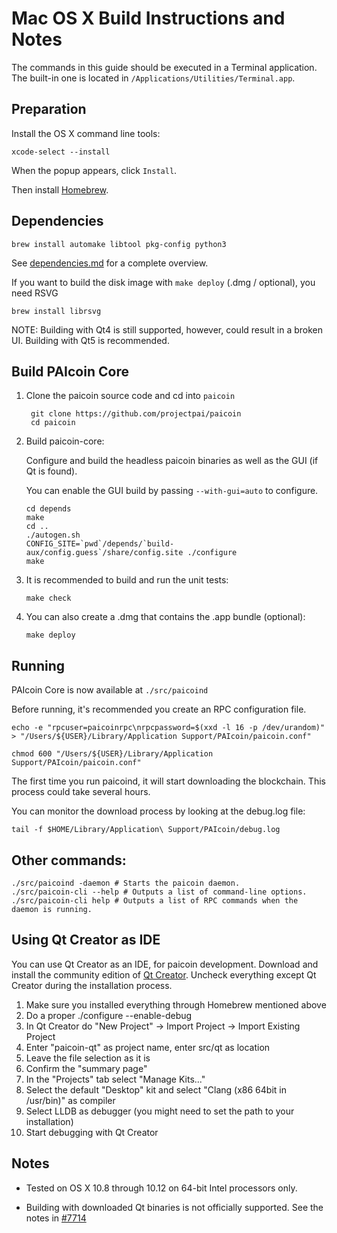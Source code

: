 Mac OS X Build Instructions and Notes
====================================
The commands in this guide should be executed in a Terminal application.
The built-in one is located in `/Applications/Utilities/Terminal.app`.

Preparation
-----------
Install the OS X command line tools:

`xcode-select --install`

When the popup appears, click `Install`.

Then install [Homebrew](https://brew.sh).

Dependencies
----------------------

    brew install automake libtool pkg-config python3

See [dependencies.md](dependencies.md) for a complete overview.

If you want to build the disk image with `make deploy` (.dmg / optional), you need RSVG

    brew install librsvg

NOTE: Building with Qt4 is still supported, however, could result in a broken UI. Building with Qt5 is recommended.

Build PAIcoin Core
------------------------

1. Clone the paicoin source code and cd into `paicoin`

        git clone https://github.com/projectpai/paicoin
        cd paicoin

2.  Build paicoin-core:

    Configure and build the headless paicoin binaries as well as the GUI (if Qt is found).

    You can enable the GUI build by passing `--with-gui=auto` to configure.

        cd depends
        make
        cd ..
        ./autogen.sh
        CONFIG_SITE=`pwd`/depends/`build-aux/config.guess`/share/config.site ./configure
        make

3.  It is recommended to build and run the unit tests:

        make check

4.  You can also create a .dmg that contains the .app bundle (optional):

        make deploy

Running
-------

PAIcoin Core is now available at `./src/paicoind`

Before running, it's recommended you create an RPC configuration file.

    echo -e "rpcuser=paicoinrpc\nrpcpassword=$(xxd -l 16 -p /dev/urandom)" > "/Users/${USER}/Library/Application Support/PAIcoin/paicoin.conf"

    chmod 600 "/Users/${USER}/Library/Application Support/PAIcoin/paicoin.conf"

The first time you run paicoind, it will start downloading the blockchain. This process could take several hours.

You can monitor the download process by looking at the debug.log file:

    tail -f $HOME/Library/Application\ Support/PAIcoin/debug.log

Other commands:
-------

    ./src/paicoind -daemon # Starts the paicoin daemon.
    ./src/paicoin-cli --help # Outputs a list of command-line options.
    ./src/paicoin-cli help # Outputs a list of RPC commands when the daemon is running.

Using Qt Creator as IDE
------------------------
You can use Qt Creator as an IDE, for paicoin development.
Download and install the community edition of [Qt Creator](https://www.qt.io/download/).
Uncheck everything except Qt Creator during the installation process.

1. Make sure you installed everything through Homebrew mentioned above
2. Do a proper ./configure --enable-debug
3. In Qt Creator do "New Project" -> Import Project -> Import Existing Project
4. Enter "paicoin-qt" as project name, enter src/qt as location
5. Leave the file selection as it is
6. Confirm the "summary page"
7. In the "Projects" tab select "Manage Kits..."
8. Select the default "Desktop" kit and select "Clang (x86 64bit in /usr/bin)" as compiler
9. Select LLDB as debugger (you might need to set the path to your installation)
10. Start debugging with Qt Creator

Notes
-----

* Tested on OS X 10.8 through 10.12 on 64-bit Intel processors only.

* Building with downloaded Qt binaries is not officially supported. See the notes in [#7714](https://github.com/bitcoin/bitcoin/issues/7714)
